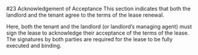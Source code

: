#23 Acknowledgement of Acceptance 
This section indicates that both the landlord and the tenant agree to the terms of the lease renewal.

Here, both the tenant and the landlord (or landlord’s managing agent) must sign the lease to acknowledge their acceptance of the terms of the lease. The signatures by both parties are required for the lease to be fully executed and binding. 